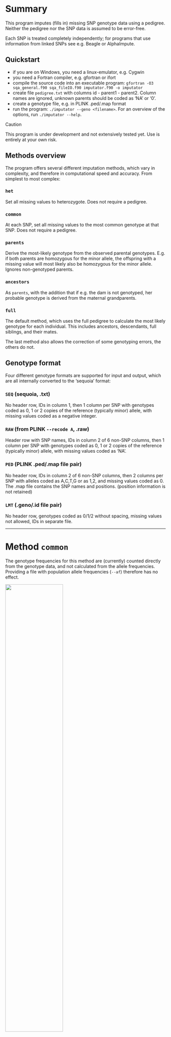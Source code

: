 # Summary

This program imputes (fills in) missing SNP genotype data using a
pedigree. Neither the pedigree nor the SNP data is assumed to be
error-free.

Each SNP is treated completely independently; for programs that use
information from linked SNPs see e.g. Beagle or AlphaImpute.

## Quickstart

-   if you are on Windows, you need a linux-emulator, e.g. Cygwin
-   you need a Fortran compiler, e.g. gfortran or ifort
-   compile the source code into an executable program:
    `gfortran -O3 sqa_general.f90 sqa_fileIO.f90 imputator.f90 -o imputator`
-   create file `pedigree.txt` with columns id - parent1 - parent2.
    Column names are ignored, unknown parents should be coded as ‘NA’ or
    ‘0’.
-   create a genotype file, e.g. in PLINK .ped/.map format
-   run the program: `./imputator --geno <filename>`. For an overview of
    the options, run `./imputator --help`.

> [!CAUTION]  
> This program is under development and not extensively tested yet. Use is entirely at your own risk.


## Methods overview

The program offers several different imputation methods, which vary in
complexity, and therefore in computational speed and accuracy. From
simplest to most complex:

### `het`

Set all missing values to heterozygote. Does not require a pedigree.

### `common`

At each SNP, set all missing values to the most common genotype at that
SNP. Does not require a pedigree.

### `parents`

Derive the most-likely genotype from the observed parental genotypes.
E.g. if both parents are homozygous for the minor allele, the offspring
with a missing value will most likely also be homozygous for the minor
allele. Ignores non-genotyped parents.

### `ancestors`

As `parents`, with the addition that if e.g. the dam is not genotyped,
her probable genotype is derived from the maternal grandparents.

### `full`

The default method, which uses the full pedigree to calculate the most
likely genotype for each individual. This includes ancestors,
descendants, full siblings, and their mates.

The last method also allows the correction of some genotyping errors,
the others do not.

## Genotype format

Four different genotype formats are supported for input and output,
which are all internally converted to the ‘sequoia’ format:

### `SEQ` (sequoia, .txt)

No header row, IDs in column 1, then 1 column per SNP with genotypes
coded as 0, 1 or 2 copies of the reference (typically minor) allele,
with missing values coded as a negative integer.

### `RAW` (from PLINK `--recode A`, .raw)

Header row with SNP names, IDs in column 2 of 6 non-SNP columns, then 1
column per SNP with genotypes coded as 0, 1 or 2 copies of the reference
(typically minor) allele, with missing values coded as ‘NA’.

### `PED` (PLINK .ped/.map file pair)

No header row, IDs in column 2 of 6 non-SNP columns, then 2 columns per
SNP with alleles coded as A,C,T,G or as 1,2, and missing values coded as
0. The .map file contains the SNP names and positions. (position
information is not retained)

### `LMT` (.geno/.id file pair)

No header row, genotypes coded as 0/1/2 without spacing, missing values
not allowed, IDs in separate file.

------------------------------------------------------------------------

# Method `common`

The genotype frequencies for this method are (currently) counted
directly from the genotype data, and not calculated from the allele
frequencies. Providing a file with population allele frequencies
(`--af`) therefore has no effect.

<img src="imputator_manual_files/figure-markdown_github/unnamed-chunk-1-1.png" width="60%" />

------------------------------------------------------------------------

# Method `parents` & `ancestors`

The tables show the imputed values for method=‘parents’. The imputed
values with methods ‘ancestors’ will be the same when the parent is
genotyped at the locus, except if the parent and grandparent genotype
show a Mendelian inconsistency (i.e. if one or the other must be a
genotyping error).

Genotypes are coded as 0, 1 or 2 copies of the reference (minor) allele.

### Both parents genotyped

When both parents are genotyped and homozygous, the to be imputed
genotype follows directly from the laws of Mendelian inheritance
(ignoring genotyping errors).

<table class=" lightable-paper" style="color: black; font-family: &quot;Arial Narrow&quot;, arial, helvetica, sans-serif; width: auto !important; margin-left: auto; margin-right: auto;">
<thead>
<tr>
<th style="padding-bottom:0; padding-left:3px;padding-right:3px;text-align: center; " colspan="1">

dam

</th>
<th style="padding-bottom:0; padding-left:3px;padding-right:3px;text-align: center; " colspan="3">

sire

</th>
</tr>
<tr>
<th style="text-align:left;">
</th>
<th style="text-align:left;">
0
</th>
<th style="text-align:left;">
1
</th>
<th style="text-align:left;">
2
</th>
</tr>
</thead>
<tbody>
<tr>
<td style="text-align:left;font-weight: bold;border-right:1px solid;">
0
</td>
<td style="text-align:left;">
0
</td>
<td style="text-align:left;">
*
</td>
<td style="text-align:left;">
2
</td>
</tr>
<tr>
<td style="text-align:left;font-weight: bold;border-right:1px solid;">
1
</td>
<td style="text-align:left;">
*
</td>
<td style="text-align:left;">
1
</td>
<td style="text-align:left;">
*
</td>
</tr>
<tr>
<td style="text-align:left;font-weight: bold;border-right:1px solid;">
2
</td>
<td style="text-align:left;">
2
</td>
<td style="text-align:left;">
*
</td>
<td style="text-align:left;">
0
</td>
</tr>
</tbody>
</table>

When one parent is homozygous and the other heterozygous (marked with *
in the table), there is a 50/50 chance for the offspring to be
heterozygous or an identical homozygote. By default, the offspring is
always imputed as heterozygous. This can be changed with
`--when-in-doubt` to the appropriate homozygote (`hom`) or the most
common genotype at the SNP (`com`, which may be the ‘other’ homozygote).

### 0 or 1 parent(s) genotyped

When one or both parents are not genotyped at the SNP, the allele(s) are
assumed to be a random draw from a population in Hardy-Weinberg
Equilibrium. Consequently, genotypes at a SNP with a low minor allele
frequency (MAF) are imputed with a higher accuracy (if 99% of the
alleles in the population are of the same type, you’re 99% sure it’ll
get that allele).

When one parent is heterozygous and the other parent’s genotype is
unknown, the offspring always has a 50% chance to be heterozygous,
irrespective of the population allele frequency *q*
($\frac{1}{2}\times q + \frac{1}{2}\times(1-q) = \frac{1}{2}$).

The greatest imputation uncertainty is when both parental genotypes are
unknown and $q=\frac{1}{3}$ (see plot): then  
*P*(heterozygote
$)=2\times\frac{1}{3}\times\frac{2}{3} = \frac{4}{9} \approx 0.44$.

<img src="imputator_manual_files/figure-markdown_github/unnamed-chunk-5-1.png" width="50%" />

<table class=" lightable-paper" style="color: black; font-family: &quot;Arial Narrow&quot;, arial, helvetica, sans-serif; ">
<caption>
Imputed genotype if (at most) only dam genotype is known, for a range of
allele frequencies AF
</caption>
<thead>
<tr>
<th style="padding-bottom:0; padding-left:3px;padding-right:3px;text-align: center; " colspan="1">

AF

</th>
<th style="padding-bottom:0; padding-left:3px;padding-right:3px;text-align: center; " colspan="4">

dam

</th>
</tr>
<tr>
<th style="text-align:left;">
</th>
<th style="text-align:center;">
0
</th>
<th style="text-align:center;">
1
</th>
<th style="text-align:center;">
2
</th>
<th style="text-align:center;">
?
</th>
</tr>
</thead>
<tbody>
<tr>
<td style="text-align:left;font-weight: bold;border-right:1px solid;">
0.05
</td>
<td style="text-align:center;">
0
</td>
<td style="text-align:center;">
1
</td>
<td style="text-align:center;">
1
</td>
<td style="text-align:center;">
0
</td>
</tr>
<tr>
<td style="text-align:left;font-weight: bold;border-right:1px solid;">
0.1
</td>
<td style="text-align:center;">
0
</td>
<td style="text-align:center;">
1
</td>
<td style="text-align:center;">
1
</td>
<td style="text-align:center;">
0
</td>
</tr>
<tr>
<td style="text-align:left;font-weight: bold;border-right:1px solid;">
0.2
</td>
<td style="text-align:center;">
0
</td>
<td style="text-align:center;">
1
</td>
<td style="text-align:center;">
1
</td>
<td style="text-align:center;">
0
</td>
</tr>
<tr>
<td style="text-align:left;font-weight: bold;border-right:1px solid;">
0.3
</td>
<td style="text-align:center;">
0
</td>
<td style="text-align:center;">
1
</td>
<td style="text-align:center;">
1
</td>
<td style="text-align:center;">
0
</td>
</tr>
<tr>
<td style="text-align:left;font-weight: bold;border-right:1px solid;">
0.35
</td>
<td style="text-align:center;">
0
</td>
<td style="text-align:center;">
1
</td>
<td style="text-align:center;">
1
</td>
<td style="text-align:center;">
1
</td>
</tr>
<tr>
<td style="text-align:left;font-weight: bold;border-right:1px solid;">
0.45
</td>
<td style="text-align:center;">
0
</td>
<td style="text-align:center;">
1
</td>
<td style="text-align:center;">
1
</td>
<td style="text-align:center;">
1
</td>
</tr>
<tr>
<td style="text-align:left;font-weight: bold;border-right:1px solid;">
0.5
</td>
<td style="text-align:center;">
*
</td>
<td style="text-align:center;">
1
</td>
<td style="text-align:center;">
*
</td>
<td style="text-align:center;">
1
</td>
</tr>
<tr>
<td style="text-align:left;font-weight: bold;border-right:1px solid;">
0.55
</td>
<td style="text-align:center;">
1
</td>
<td style="text-align:center;">
1
</td>
<td style="text-align:center;">
2
</td>
<td style="text-align:center;">
1
</td>
</tr>
<tr>
<td style="text-align:left;font-weight: bold;border-right:1px solid;">
0.75
</td>
<td style="text-align:center;">
1
</td>
<td style="text-align:center;">
1
</td>
<td style="text-align:center;">
2
</td>
<td style="text-align:center;">
2
</td>
</tr>
<tr>
<td style="text-align:left;font-weight: bold;border-right:1px solid;">
0.95
</td>
<td style="text-align:center;">
1
</td>
<td style="text-align:center;">
1
</td>
<td style="text-align:center;">
2
</td>
<td style="text-align:center;">
2
</td>
</tr>
</tbody>
</table>

------------------------------------------------------------------------

# Method `full`

For each SNP and each individual, the probabilities that there are in
truth 0, 1, or 2 copies of the minor allele are estimated using the
method described in [Kerr & Kinghorn, J. Anim. Breed. Genet., 1996](<https://www.researchgate.net/profile/Richard-Kerr-7/publication/229737009_An_efficient_algorithm_for_segregation_analysis_in_large_populations/links/5a7a2e7c0f7e9b41dbd614f0/An-efficient-algorithm-for-segregation-analysis-in-large-populations.pdf>)

This probability depends on an individuals own genotype, the genotypes
of its parents and full siblings and their mates (‘anterior
probability’), and the genotypes of its offspring and their mates
(‘posterior probability’). See
`Kerr_Kinghorn_1996_equations_appendix.pdf` for a colour-coded
reproduction of the equations in the paper, which corrects a few
typesetting errors in the original.

The anterior and posterior probability of each individual depend on
those of many others, and can therefore not be calculated all at once.
This is especially true in a pedigree with inbreeding loops or other
pedigrees where individuals are related via multiple paths.

## Iterative peeling

Instead, first all anterior probabilities are calculated, starting from
the pedigree founders and working to the most recent individuals
(‘peeling down’). Then posterior probabilities are calculated, starting
from the bottom of the pedigree (individuals without offspring) and
working towards the top (‘peeling up’). Thirdly and lastly, the genotype
probabilities are calculated. These three steps are repeated until all
differences between the current genotype probabilities and those
calculated in the previous iteration differ less than the value `tol`
(default 0.0001, set with `--tol`).

## Imputation

Once the genotype probabilities are calculated, imputation is pretty
straight forward: where there is no observed genotype, select the one
(from options 0/1/2) with the highest probability. To only impute with
high certainty, set a high threshold `--T-impute`; create output that
contains no missing values at all, use `--T-impute 0`.

One difficulty is what to do when one parent is homozygous (0 or 2), and
the other is heterozygous (1), resulting in an (approximately) 50/50
chance of the individual being homozygous or heterozygous (when there is
no genotyped offspring). By default, these are set to heterozygous. This
can be changed to the most common genotype at that SNP
(`--when-in-doubt com`) or to homozygous (`--when-in-doubt hom`; default
is `het`).

## Genotype cleaning

Genotyping errors may negatively affect the imputation accuracy. Some
may be detected with high confidence as discrepancies between the
anterior and posterior probabilities, and the observed genotype. For
example, if both parents are homozygous for the major allele, and all
hundred offspring inherited the major allele, but the individual was
scored as a heterozygote, this is almost certainly incorrect.

Any such obvious errors are set to missing before the imputation step,
using threshold `--T-snpclean` (default: 0.01, i.e. only drop the
genotype if its probability is \< 0.01). This step can be skipped with
`--no-snpclean`.

Not all genotyping errors will be removed: when the genotypes of a
parent and offspring are inconsistent, it is not always clear which of
the two is incorrect. It is also not always directly clear what the new
genotype should be, as the individuals own, incorrect genotype is
included in the genotype probabilities (not doing so seems to increase
removal of the offspring genotype if the parent is wrong and v.v., but
further testing and optimising is needed).

The iterative peeling step is done before the genotype cleaning step,
and again between the genotype cleaning step and the imputation step.

> [!NOTE]  
> Genotyping cleaning is only available with `method=full`;
with the other methods it is impossible to pinpoint whether a Mendelian
inconsistency is due to a genotyping error in the parent or in the
offspring.

------------------------------------------------------------------------

# Options

## Pedigree cleaning

Errors in the pedigree will also negatively affect the imputation
accuracy. Before imputation,  
for each parent-offspring pair it is checked whether their genotypes
across all SNPs are consistent with being parent and offspring, given
the genotyping error rate `--err`, or if they are more likely to be
otherwise related, or unrelated. For details, see
<https://github.com/JiscaH/sequoiaExtra/tree/main/pedigree_checker> .
Parent-parent-offspring trios are tested as two separate
parent-offspring pairs.

If the probability to be parent-offspring is less than `--T-pedclean`
(default: 0.05), the parent-offspring link is removed from the pedigree.
Removed links are written to file `pedclean_edits.txt`, with columns id,
parent_id, parent_sex, and the probabilities that the samples are from
the same individual (prob_S), parent-offspring (prob_PO), full siblings
(prob_FS), second degree relatives (prob_GP), third degree relatives
(prob_HA), or unrelated individuals (prob_UU).

Note that only genotyped-genotyped parent-offspring pairs are
considered. E.g. full sibling pairs where one or both parents are not
genotyped are not checked, for this run `sequoia`
(<https://github.com/JiscaH/sequoia_notR>) with only option
`--pedigreeIN <filename>`, which is analogous to function `CalcOHLLR()`
in the sequoia R package
(<https://jiscah.github.io/reference/CalcOHLLR.html> ).

This step can be skipped with `--no-pedclean`.

### `--T_impute`

It is possible to only impute cases where it is fairly certain what the
genotype should be, and leave the rest missing (NA). This can be done
with the threshold `T_impute`.

<img src="imputator_manual_files/figure-markdown_github/unnamed-chunk-8-1.png" width="60%" />

### `--when-in-doubt`

When two genotypes are nearly equally likely, it is by default imputed
always as heterozygote (`het`). This can be changed to the most common
genotype at the SNP (`com`) or the most-likely homozygote for the
individual (`hom`).

‘Nearly equally likely’ is currently defined as two genotypes having
probability  \> 0.49, but will be made dependent on the presumed
genotyping error rate `err`.

### `--err`, `--errV`

Presumed genotyping error rate. Either as a single value (`--err`) or as
3 values which give P(observed\|actual) for hom\|other hom, het\|hom,
and hom\|het. See [R package sequoia function
ErrToM](https://jiscah.github.io/reference/ErrToM.html) for details.

### `--af`

Allele frequencies are by default calculated from the sample. Sometimes,
e.g. when the sample is small or contains mostly close relatives, it can
be advantageous to provide the allele frequencies estimated from a
larger sample. This can be the output file from `PLINK --freq`, or a
file with a single column with allele frequencies. SNPs need to be in
the exact same order as in the genotype data, SNP names are not checked.

### `--impute-all`

By default only ‘incidentally missing values’ are imputed, i.e. values
in individuals which are included in the genotype file. With
`--impute-all` all individuals in the pedigree file will be imputed.

### `--tol`

Used by `--method full` only; the iterative peeling is deemed to have
converged when all genotype probabilities after the current iteration
differ by less than `--tol` from those after the previous iteration.

## `--edits-in`

The log file contains all information to perform the imputation. It can
be convenient to first run the algorithm with `--no-geno-out`, e.g. to
first inspect the logfile, and then combine logfile and original
genotype file into an imputed genotype file, without having to re-do any
calculations.

This option can also used for parallel processing: split the genotype
file into N chunks, do the calculations on each chunk in parallel,
combine the logfiles, and apply the full list of edits to the original
genotype file.

## snpclean + imputation log

By default a log file is created with a record for each edit made to the
genotype data, irrespective of the imputation method chosen. Column
names are : ‘snp_index’, ‘snp_name’, ‘threshold’, ‘id_index’, ‘id_name’,
‘g_in’, ‘g_out’, ‘prob_0’, ‘prob_1’, ‘prob_2’. Here ‘index’ refers to
the column number (snp_index) / row number (id_index) in the genotype
file. g_in and g_out are the genotypes in the genotypes in the input and
output genotype file, coded as 0/1/2 and -1 for missing values.

prob\_<g> is the genotype probability for the individual to have
genotype <g> (0, 1 or 2) at the SNP. This probability differs between
the methods as follows (detailed descriptions earlier in this document):

-   `het` & `common`: genotype probabilities under Hardy Weinberg
    Equilibrium (HWE)
-   `parents` : based on parental genotypes only, using Mendelian
    inheritance laws. If the genotype of one or both parents is unknown,
    genotype probabilities under HWE.
-   `ancestors` : based on ancestral genotypes; e.g. considers
    grandparental genotypes if parent is not genotyped.
-   `full` : uses info from all relatives.

For `method=full` there are 6 additional columns, with the anterior
(‘ant\_<g>’) and posterior (‘post\_<g>’) probabilities, based on
respectively ancestors + full siblings and on mates + progeny.

Note that if a genotype was first set to missing by `snpclean`, and then
imputed by `impute`, there will be 2 entries in the log.

The filename for this log can be specified with `--edits-out`. The log
can also be turned off with `--no-edits-out`, which gives a slight speed
increase - which is neglible with `method=full`, but can be relatively
large for the faster methods.

> [!TIP]  
> The edits log can later be combined with the original genotype file to
an imputed genotype file, without having to run the imputation again.
This can be done with `--edits-in`.

# Algorithm details

To write.

# Future additions

## Thresholds

It is hoped to improve performance and make results less depended on
fairly arbitrary thresholds by repeating the SNP cleaning - imputation -
genotype probabilities steps multiple times, starting from very strict
thresholds and gradually loosening them (i.e. similar to simulated
annealing). This way, high-confidence imputations may in the next
iteration improve detection of genotyping errors and/or further
imputation.

## Estimate genotyping error rate

The genotyping error rate at each SNP can probably be estimated by
running the iterative peeling steps many times, for different values of
the presumed genotyping error rate `err`. The value resulting in the
highest total likelihood of the pedigree + SNP data (sum of genotype
probabilities across all individuals) is the most likely value of `err`.
